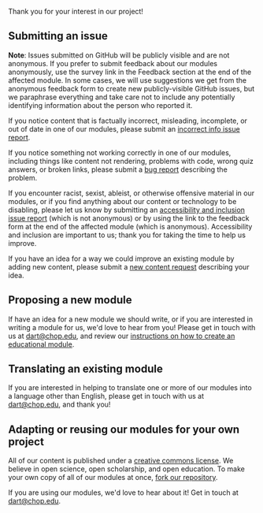 Thank you for your interest in our project!

## Submitting an issue

**Note**: Issues submitted on GitHub will be publicly visible and are not anonymous. 
If you prefer to submit feedback about our modules anonymously, use the survey link in the Feedback section at the end of the affected module. 
In some cases, we will use suggestions we get from the anonymous feedback form to create new publicly-visible GitHub issues, but we paraphrase everything and take care not to include any potentially identifying information about the person who reported it. 

If you notice content that is factually incorrect, misleading, incomplete, or out of date in one of our modules, please submit an [incorrect info issue report](https://github.com/arcus/education_modules/issues/new?assignees=&labels=incorrect+info&template=issue.md).

If you notice something not working correctly in one of our modules, including things like content not rendering, problems with code, wrong quiz answers, or broken links, please submit a [bug report](https://github.com/arcus/education_modules/issues/new?assignees=&labels=bug&template=bug.md) describing the problem. 

If you encounter racist, sexist, ableist, or otherwise offensive material in our modules, or if you find anything about our content or technology to be disabling, please let us know by submitting an [accessibility and inclusion issue report](https://github.com/arcus/education_modules/issues/new?assignees=&labels=a11y&template=issue.md) (which is not anonymous) or by using the link to the feedback form at the end of the affected module (which is anonymous).
Accessibility and inclusion are important to us; thank you for taking the time to help us improve.

If you have an idea for a way we could improve an existing module by adding new content, please submit a [new content request](https://github.com/arcus/education_modules/issues/new?assignees=&labels=new+content&template=issue.md) describing your idea.

## Proposing a new module

If have an idea for a new module we should write, or if you are interested in writing a module for us, we'd love to hear from you! 
Please get in touch with us at dart@chop.edu, and review our [instructions on how to create an educational module](https://github.com/arcus/education_modules/blob/main/_for_authors/write_a_module.md). 

## Translating an existing module

If you are interested in helping to translate one or more of our modules into a language other than English, please get in touch with us at dart@chop.edu, and thank you!

## Adapting or reusing our modules for your own project

All of our content is published under a [creative commons license](#LICENSE).
We believe in open science, open scholarship, and open education.
To make your own copy of all of our modules at once, [fork our repository](https://docs.github.com/en/get-started/quickstart/fork-a-repo).

If you are using our modules, we'd love to hear about it!
Get in touch at dart@chop.edu.
